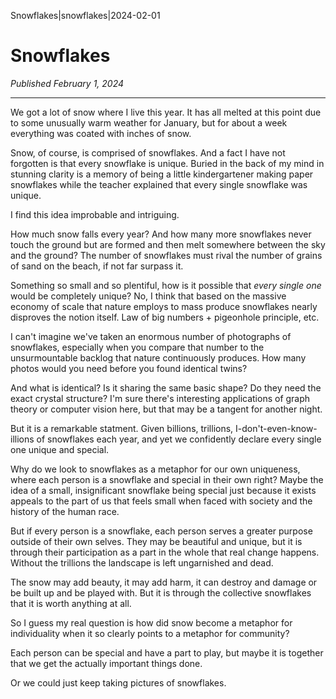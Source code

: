 Snowflakes|snowflakes|2024-02-01

# Snowflakes
_Published February 1, 2024_
<hr>

We got a lot of snow where I live this year. It has all
melted at this point due to some unusually warm weather
for January, but for about a week everything was coated
with inches of snow.

Snow, of course, is comprised of snowflakes. And a fact
I have not forgotten is that every snowflake is unique.
Buried in the back of my mind in stunning clarity is
a memory of being a little kindergartener making paper
snowflakes while the teacher explained that every single
snowflake was unique.

I find this idea improbable and intriguing.

How much snow falls every year? And how many more
snowflakes never touch the ground but are formed
and then melt somewhere between the sky and the
ground? The number of snowflakes must rival the
number of grains of sand on the beach, if not
far surpass it.

Something so small and so plentiful, how is it possible
that *every single one* would be completely unique?
No, I think that based on the massive economy of scale
that nature employs to mass produce snowflakes nearly
disproves the notion itself. Law of big numbers +
pigeonhole principle, etc.

I can't imagine we've taken an enormous number of
photographs of snowflakes, especially when you
compare that number to the unsurmountable backlog
that nature continuously produces. How many photos
would you need before you found identical twins?

And what is identical? Is it sharing the same basic
shape? Do they need the exact crystal structure?
I'm sure there's interesting applications of graph
theory or computer vision here, but that may be
a tangent for another night.

But it is a remarkable statment. Given billions, trillions,
I-don't-even-know-illions of snowflakes each year, and
yet we confidently declare every single one unique
and special.

Why do we look to snowflakes as a metaphor for our own
uniqueness, where each person is a snowflake and
special in their own right? Maybe the idea of
a small, insignificant snowflake being special just
because it exists appeals to the part of us that
feels small when faced with society and the history
of the human race.

But if every person is a snowflake, each person serves
a greater purpose outside of their own selves. They
may be beautiful and unique, but it is through their
participation as a part in the whole that real change
happens. Without the trillions the landscape is left
ungarnished and dead.

The snow may add beauty, it may add harm, it can
destroy and damage or be built up and be played with.
But it is through the collective snowflakes that
it is worth anything at all.

So I guess my real question is how did snow become
a metaphor for individuality when it so clearly
points to a metaphor for community?

Each person can be special and have a part to play,
but maybe it is together that we get the actually
important things done.

Or we could just keep taking pictures of snowflakes.
